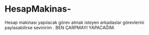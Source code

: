 # HesapMakinas-

Hesap makinası yapılacak görev almak isteyen arkadaslar görevlerini paylasabilirse sevinirim . 
BEN ÇARPMAYI YAPACAĞIM.
